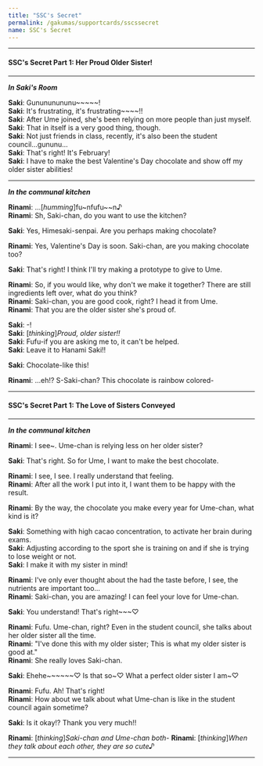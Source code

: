 ```yaml
---
title: "SSC's Secret"
permalink: /gakumas/supportcards/sscssecret
name: SSC's Secret
---
```

________________________

#### SSC's Secret Part 1: Her Proud Older Sister!

----

*__In Saki's Room__*

__Saki__: Gunununununu~~~~~! <br />
__Saki__: It's frustrating, it's frustrating~~~~!!<br />
__Saki__: After Ume joined, she's been relying on more people than just myself.<br />
__Saki__: That in itself is a very good thing, though.<br />
__Saki__: Not just friends in class, recently, it's also been the student council...gununu...<br />
__Saki__: That's right! It's February!<br />
__Saki__: I have to make the best Valentine's Day chocolate and show off my older sister abilities!

---

*__In the communal kitchen__*

__Rinami__: ...[*humming*]fu~nfufu~~n♪<br />
__Rinami__: Sh, Saki-chan, do you want to use the kitchen?

__Saki__: Yes, Himesaki-senpai. Are you perhaps making chocolate?

__Rinami__: Yes, Valentine's Day is soon. Saki-chan, are you making chocolate too?

__Saki__: That's right! I think I'll try making a prototype to give to Ume.

__Rinami__: So, if you would like, why don't we make it together? There are still ingredients left over, what do you think?<br />
__Rinami__: Saki-chan, you are good cook, right? I head it from Ume.<br />
__Rinami__: That you are the older sister she's proud of. 

__Saki__: -!<br />
__Saki__: [*thinking*]*Proud, older sister!!*<br />
__Saki__: Fufu-if you are asking me to, it can't be helped.<br />
__Saki__: Leave it to Hanami Saki!!

__Saki__: Chocolate-like this!

__Rinami__: ...eh!? S-Saki-chan? This chocolate is rainbow colored-

---

#### SSC's Secret Part 1: The Love of Sisters Conveyed

----

*__In the communal kitchen__*

__Rinami__: I see~. Ume-chan is relying less on her older sister?

__Saki__: That's right. So for Ume, I want to make the best chocolate.

__Rinami__: I see, I see. I really understand that feeling.<br />
__Rinami__: After all the work I put into it, I want them to be happy with the result.

__Rinami__: By the way, the chocolate you make every year for Ume-chan, what kind is it?

__Saki__: Something with high cacao concentration, to activate her brain during exams.<br />
__Saki__: Adjusting according to the sport she is training on and if she is trying to lose weight or not.<br />
__Saki__: I make it with my sister in mind!

__Rinami__: I've only ever thought about the had the taste before, I see, the nutrients are important too...<br />
__Rinami__: Saki-chan, you are amazing! I can feel your love for Ume-chan.

__Saki__: You understand! That's right~~~♡

__Rinami__: Fufu. Ume-chan, right? Even in the student council, she talks about her older sister all the time.<br />
__Rinami__: "I've done this with my older sister; This is what my older sister is good at."<br />
__Rinami__: She really loves Saki-chan.

__Saki__: Ehehe~~~~~~♡ Is that so~♡ What a perfect older sister I am~♡

__Rinami__: Fufu. Ah! That's right!<br />
__Rinami__: How about we talk about what Ume-chan is like in the student council again sometime?

__Saki__: Is it okay!? Thank you very much!!

__Rinami__: [*thinking*]*Saki-chan and Ume-chan both-*
__Rinami__: [*thinking*]*When they talk about each other, they are so cute♪*

----
